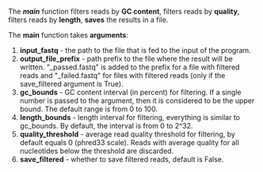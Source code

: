 The **_main_** function filters reads by **GC content**, filters reads by **quality**, filters reads by **length**, **saves** the results in a file.

The **main** function takes **arguments**:
1. **input_fastq** - the path to the file that is fed to the input of the program.
2. **output_file_prefix** - path prefix to the file where the result will be written. "_passed.fastq" is added to the prefix for a file with filtered reads and "_failed.fastq" for files with filtered reads (only if the save_filtered argument is True).
3. **gc_bounds** - GC content interval (in percent) for filtering. If a single number is passed to the argument, then it is considered to be the upper bound. The default range is from 0 to 100.
4. **length_bounds** - length interval for filtering, everything is similar to gc_bounds. By default, the interval is from 0 to 2^32.
5. **quality_threshold** - average read quality threshold for filtering, by default equals 0 (phred33 scale). Reads with average quality for all nucleotides below the threshold are discarded.
6. **save_filtered** - whether to save filtered reads, default is False.
